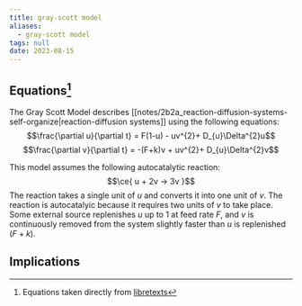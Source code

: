 ```yaml
---
title: gray-scott model
aliases:
  - gray-scott model
tags: null
date: 2023-08-15
---
```


## Equations[^1]
The Gray Scott Model describes [[notes/2b2a_reaction-diffusion-systems-self-organize|reaction-diffusion systems]] using the following equations:
$$\frac{\partial u}{\partial t} = F(1-u) - uv^{2}+ D_{u}\Delta^{2}u$$
$$\frac{\partial v}{\partial t} = -(F+k)v + uv^{2}+ D_{u}\Delta^{2}v$$

This model assumes the following autocatalytic reaction:
$$\ce{ u + 2v -> 3v }$$
The reaction takes a single unit of $u$ and converts it into one unit of $v$. The reaction is autocatalyic because it requires two units of $v$ to take place. Some external source replenishes $u$ up to 1 at feed rate $F$, and $v$ is continuously removed from the system slightly faster than $u$ is replenished ($F+k$). 

## Implications

[^1]: Equations taken directly from [libretexts](https://math.libretexts.org/Bookshelves/Scientific_Computing_Simulations_and_Modeling/Book%3A_Introduction_to_the_Modeling_and_Analysis_of_Complex_Systems_(Sayama)/13%3A_Continuous_Field_Models_I__Modeling/13.06%3A_Reaction-Diffusion_Systems)